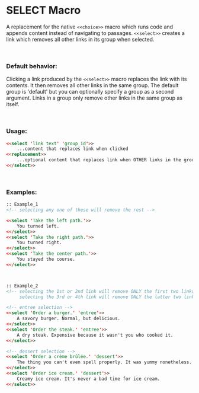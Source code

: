 # SELECT Macro

A replacement for the native `<<choice>>` macro which runs code and appends content instead of navigating to passages. `<<select>>` creates a link which removes all other links in its group when selected.

&nbsp;

### Default behavior:
Clicking a link produced by the `<<select>>` macro replaces the link with its contents. It then removes all other links in the same group. The default group is 'default' but you can optionally specify a group as a second argument. Links in a group only remove other links in the same group as itself.
    
&nbsp;    

### Usage:
```html
<<select 'link text' 'group_id'>>
    ...content that replaces link when clicked
<<replacement>>
    ...optional content that replaces link when OTHER links in the group are clicked
<</select>>
```

&nbsp;

### Examples:
```html
:: Example_1
<!-- selecting any one of these will remove the rest -->

<<select 'Take the left path.'>>
    You turned left.
<</select>>
<<select 'Take the right path.'>>
    You turned right.
<</select>>
<<select 'Take the center path.'>>
    You stayed the course.
<</select>>



:: Example_2
<!-- selecting the 1st or 2nd link will remove ONLY the first two links,
     selecting the 3rd or 4th link will remove ONLY the latter two links -->

<!-- entree selection -->
<<select 'Order a burger.' 'entree'>>
    A savory burger. Normal, but delicious.
<</select>>
<<select 'Order the steak.' 'entree'>>
    A dry steak. Expensive because it wasn't you who cooked it.
<</select>>

<!-- dessert selection -->
<<select 'Order a crème brûlée.' 'dessert'>>
    The thing you can't even spell properly. It was yummy nonetheless.
<</select>>
<<select 'Order ice cream.' 'dessert'>>
    Creamy ice cream. It's never a bad time for ice cream.
<</select>>

```
